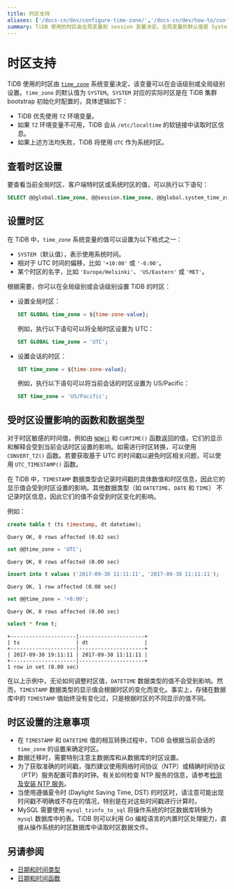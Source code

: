 ```yaml
---
title: 时区支持
aliases: ['/docs-cn/dev/configure-time-zone/','/docs-cn/dev/how-to/configure/time-zone/']
summary: TiDB 使用的时区由全局变量和 session 变量决定。全局变量的默认值是 System，实际时区在集群初始化时设置。可以通过设置全局时区和 session 变量来修改时区。Timestamp 数据类型受时区影响，而 Datetime/Date/Time 不受影响。在导数据时需注意主从库的时区设定是否一致。
---
```


# 时区支持

TiDB 使用的时区由 [`time_zone`](/system-variables.md#time_zone) 系统变量决定，该变量可以在会话级别或全局级别设置。`time_zone` 的默认值为 `SYSTEM`。`SYSTEM` 对应的实际时区是在 TiDB 集群 bootstrap 初始化时配置的，具体逻辑如下：

- TiDB 优先使用 `TZ` 环境变量。
- 如果 `TZ` 环境变量不可用，TiDB 会从 `/etc/localtime` 的软链接中读取时区信息。
- 如果上述方法均失败，TiDB 将使用 `UTC` 作为系统时区。

## 查看时区设置

要查看当前全局时区、客户端特时区或系统时区的值，可以执行以下语句：

```sql
SELECT @@global.time_zone, @@session.time_zone, @@global.system_time_zone;
```

## 设置时区

在 TiDB 中，`time_zone` 系统变量的值可以设置为以下格式之一：

- `SYSTEM`（默认值），表示使用系统时间。
- 相对于 UTC 时间的偏移，比如 `'+10:00'` 或 `'-6:00'`。
- 某个时区的名字，比如 `'Europe/Helsinki'`、`'US/Eastern'` 或 `'MET'`。

根据需要，你可以在全局级别或会话级别设置 TiDB 的时区：

- 设置全局时区：

    ```sql
    SET GLOBAL time_zone = ${time-zone-value};
    ```

    例如，执行以下语句可以将全局时区设置为 UTC：

    ```sql
    SET GLOBAL time_zone = 'UTC';
    ```

- 设置会话的时区：

    ```sql
    SET time_zone = ${time-zone-value};
    ```

    例如，执行以下语句可以将当前会话的时区设置为 US/Pacific：

    ```sql
    SET time_zone = 'US/Pacific';
    ```

## 受时区设置影响的函数和数据类型

对于时区敏感的时间值，例如由 [`NOW()`](/functions-and-operators/date-and-time-functions.md) 和 `CURTIME()` 函数返回的值，它们的显示和解释会受到当前会话时区设置的影响。如需进行时区转换，可以使用 `CONVERT_TZ()` 函数。若要获取基于 UTC 的时间戳以避免时区相关问题，可以使用 `UTC_TIMESTAMP()` 函数。

在 TiDB 中，`TIMESTAMP` 数据类型会记录时间戳的具体数值和时区信息，因此它的显示值会受到时区设置的影响。其他数据类型（如 `DATETIME`、`DATE` 和 `TIME`） 不记录时区信息，因此它们的值不会受到时区变化的影响。

例如：

```sql
create table t (ts timestamp, dt datetime);
```

```
Query OK, 0 rows affected (0.02 sec)
```

```sql
set @@time_zone = 'UTC';
```

```
Query OK, 0 rows affected (0.00 sec)
```

```sql
insert into t values ('2017-09-30 11:11:11', '2017-09-30 11:11:11');
```

```
Query OK, 1 row affected (0.00 sec)
```

```sql
set @@time_zone = '+8:00';
```

```
Query OK, 0 rows affected (0.00 sec)
```

```sql
select * from t;
```

```
+---------------------|---------------------+
| ts                  | dt                  |
+---------------------|---------------------+
| 2017-09-30 19:11:11 | 2017-09-30 11:11:11 |
+---------------------|---------------------+
1 row in set (0.00 sec)
```

在以上示例中，无论如何调整时区值，`DATETIME` 数据类型的值不会受到影响。然而，`TIMESTAMP` 数据类型的显示值会根据时区的变化而变化。事实上，存储在数据库中的 `TIMESTAMP` 值始终没有变化过，只是根据时区的不同显示的值不同。

## 时区设置的注意事项

- 在 `TIMESTAMP` 和 `DATETIME` 值的相互转换过程中，TiDB 会根据当前会话的 `time_zone` 的设置来确定时区。
- 数据迁移时，需要特别注意主数据库和从数据库的时区设置。
- 为了获取准确的时间戳，强烈建议使用网络时间协议（NTP）或精确时间协议（PTP）服务配置可靠的时钟。有关如何检查 NTP 服务的信息，请参考[检测及安装 NTP 服务](/check-before-deployment.md#检测及安装-ntp-服务)。
- 当使用遵循夏令时 (Daylight Saving Time, DST) 的时区时，请注意可能出现时间戳不明确或不存在的情况，特别是在对这些时间戳进行计算时。
- MySQL 需要使用 `mysql_tzinfo_to_sql` 将操作系统的时区数据库转换为 `mysql` 数据库中的表。TiDB 则可以利用 Go 编程语言的内置时区处理能力，直接从操作系统的时区数据库中读取时区数据文件。

## 另请参阅

- [日期和时间类型](/data-type-date-and-time.md)
- [日期和时间函数](/functions-and-operators/date-and-time-functions.md)